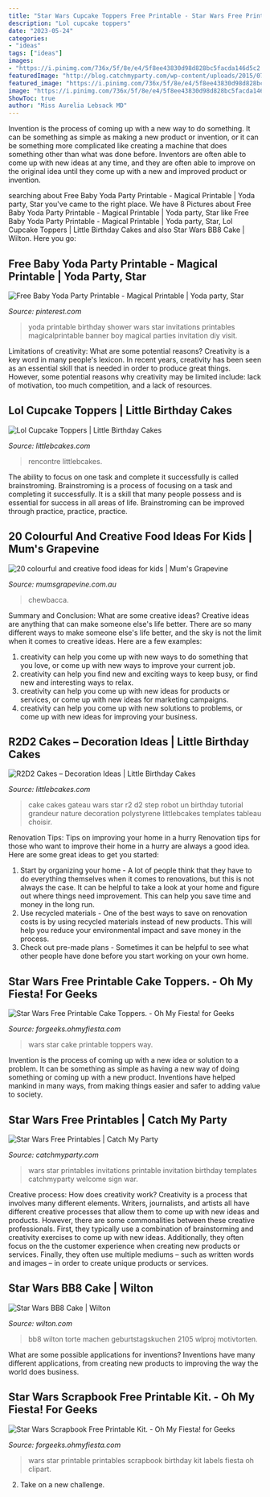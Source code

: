 ```yaml
---
title: "Star Wars Cupcake Toppers Free Printable - Star Wars Free Printables"
description: "Lol cupcake toppers"
date: "2023-05-24"
categories:
- "ideas"
tags: ["ideas"]
images:
- "https://i.pinimg.com/736x/5f/8e/e4/5f8ee43830d98d828bc5facda146d5c2.jpg"
featuredImage: "http://blog.catchmyparty.com/wp-content/uploads/2015/07/Star-Wars-CMP-Invitations.jpg"
featured_image: "https://i.pinimg.com/736x/5f/8e/e4/5f8ee43830d98d828bc5facda146d5c2.jpg"
image: "https://i.pinimg.com/736x/5f/8e/e4/5f8ee43830d98d828bc5facda146d5c2.jpg"
ShowToc: true
author: "Miss Aurelia Lebsack MD"
---
```



Invention is the process of coming up with a new way to do something. It can be something as simple as making a new product or invention, or it can be something more complicated like creating a machine that does something other than what was done before. Inventors are often able to come up with new ideas at any time, and they are often able to improve on the original idea until they come up with a new and improved product or invention.

	

		
searching about Free Baby Yoda Party Printable - Magical Printable | Yoda party, Star you've came to the right place. We have 8 Pictures about Free Baby Yoda Party Printable - Magical Printable | Yoda party, Star like Free Baby Yoda Party Printable - Magical Printable | Yoda party, Star, Lol Cupcake Toppers | Little Birthday Cakes and also Star Wars BB8 Cake | Wilton. Here you go:
		
    
## Free Baby Yoda Party Printable - Magical Printable | Yoda Party, Star

<img loading=lazy src="https://i.pinimg.com/736x/5f/8e/e4/5f8ee43830d98d828bc5facda146d5c2.jpg" onerror="this.onerror=null;this.src='https://tse1.mm.bing.net/th?id=OIP.jvzOHjEhRhJaB-z7kGv6WAHaMs&amp;pid=15.1';" alt="Free Baby Yoda Party Printable - Magical Printable | Yoda party, Star">

_Source: pinterest.com_

>yoda printable birthday shower wars star invitations printables magicalprintable banner boy magical parties invitation diy visit. 

	

Limitations of creativity: What are some potential reasons?
Creativity is a key word in many people's lexicon. In recent years, creativity has been seen as an essential skill that is needed in order to produce great things. However, some potential reasons why creativity may be limited include: lack of motivation, too much competition, and a lack of resources.

    
## Lol Cupcake Toppers | Little Birthday Cakes

<img loading=lazy src="https://www.littlebcakes.com/wp-content/uploads/2019/07/Lol-Surprise-Doll-Cupcake-Toppers.jpg" onerror="this.onerror=null;this.src='https://tse1.mm.bing.net/th?id=OIP.jIur04pml6z_3A6uoxBMbgHaFj&amp;pid=15.1';" alt="Lol Cupcake Toppers | Little Birthday Cakes">

_Source: littlebcakes.com_

>rencontre littlebcakes. 

	

The ability to focus on one task and complete it successfully is called brainstroming. Brainstroming is a process of focusing on a task and completing it successfully. It is a skill that many people possess and is essential for success in all areas of life. Brainstroming can be improved through practice, practice, practice.

    
## 20 Colourful And Creative Food Ideas For Kids | Mum&#039;s Grapevine

<img loading=lazy src="https://cdn.mumsgrapevine.com.au/site/wp-content/uploads/2011/10/kids-food-13.jpg" onerror="this.onerror=null;this.src='https://tse1.mm.bing.net/th?id=OIP.GW3JwGhB6RjmDz7gmFH7uQHaJ3&amp;pid=15.1';" alt="20 colourful and creative food ideas for kids | Mum&#039;s Grapevine">

_Source: mumsgrapevine.com.au_

>chewbacca. 

	

Summary and Conclusion: What are some creative ideas?
Creative ideas are anything that can make someone else's life better. There are so many different ways to make someone else's life better, and the sky is not the limit when it comes to creative ideas. Here are a few examples: 
1) creativity can help you come up with new ways to do something that you love, or come up with new ways to improve your current job. 
2) creativity can help you find new and exciting ways to keep busy, or find new and interesting ways to relax. 
3) creativity can help you come up with new ideas for products or services, or come up with new ideas for marketing campaigns. 
4) creativity can help you come up with new solutions to problems, or come up with new ideas for improving your business.

    
## R2D2 Cakes – Decoration Ideas | Little Birthday Cakes

<img loading=lazy src="http://www.littlebcakes.com/wp-content/uploads/2014/01/R2D2-Cake.jpg" onerror="this.onerror=null;this.src='https://tse3.mm.bing.net/th?id=OIP.5eLXqiH1rwqq4-cKggSt-AHaJ7&amp;pid=15.1';" alt="R2D2 Cakes – Decoration Ideas | Little Birthday Cakes">

_Source: littlebcakes.com_

>cake cakes gateau wars star r2 d2 step robot un birthday tutorial grandeur nature decoration polystyrene littlebcakes templates tableau choisir. 

	

Renovation Tips: Tips on improving your home in a hurry
Renovation tips for those who want to improve their home in a hurry are always a good idea. Here are some great ideas to get you started: 
 1. Start by organizing your home - A lot of people think that they have to do everything themselves when it comes to renovations, but this is not always the case. It can be helpful to take a look at your home and figure out where things need improvement. This can help you save time and money in the long run. 
2. Use recycled materials - One of the best ways to save on renovation costs is by using recycled materials instead of new products. This will help you reduce your environmental impact and save money in the process. 
3. Check out pre-made plans - Sometimes it can be helpful to see what other people have done before you start working on your own home.

    
## Star Wars Free Printable Cake Toppers. - Oh My Fiesta! For Geeks

<img loading=lazy src="https://1.bp.blogspot.com/-4m1EcIggpRs/XNQgkMnp2nI/AAAAAAAKCbE/tC9ncKH1Io0ur5XQgjLwakiMyUyKHL6hQCLcBGAs/s1600/star-wars-free-printable-cake-toppers7.JPG" onerror="this.onerror=null;this.src='https://tse2.mm.bing.net/th?id=OIP.BYqDJSrca7O5H-gCjRjYvQHaKf&amp;pid=15.1';" alt="Star Wars Free Printable Cake Toppers. - Oh My Fiesta! for Geeks">

_Source: forgeeks.ohmyfiesta.com_

>wars star cake printable toppers way. 

	

Invention is the process of coming up with a new idea or solution to a problem. It can be something as simple as having a new way of doing something or coming up with a new product. Inventions have helped mankind in many ways, from making things easier and safer to adding value to society.

    
## Star Wars Free Printables | Catch My Party

<img loading=lazy src="http://blog.catchmyparty.com/wp-content/uploads/2015/07/Star-Wars-CMP-Invitations.jpg" onerror="this.onerror=null;this.src='https://tse3.mm.bing.net/th?id=OIP.EBW1VTBK4s3LNWFHFYmZDwHaKZ&amp;pid=15.1';" alt="Star Wars Free Printables | Catch My Party">

_Source: catchmyparty.com_

>wars star printables invitations printable invitation birthday templates catchmyparty welcome sign war. 

	

Creative process: How does creativity work?
Creativity is a process that involves many different elements. Writers, journalists, and artists all have different creative processes that allow them to come up with new ideas and products. However, there are some commonalities between these creative professionals. First, they typically use a combination of brainstorming and creativity exercises to come up with new ideas. Additionally, they often focus on the the customer experience when creating new products or services. Finally, they often use multiple mediums – such as written words and images – in order to create unique products or services.

    
## Star Wars BB8 Cake | Wilton

<img loading=lazy src="https://www.wilton.com/dw/image/v2/AAWA_PRD/on/demandware.static/-/Sites-wilton-project-master/default/dwad1503b6/images/project/WLPROJ-8523/BB8_cake.jpg?sw=800&amp;sh=800" onerror="this.onerror=null;this.src='https://tse4.mm.bing.net/th?id=OIP.CqhBM8vPmvDZyINB8bwVxwHaHa&amp;pid=15.1';" alt="Star Wars BB8 Cake | Wilton">

_Source: wilton.com_

>bb8 wilton torte machen geburtstagskuchen 2105 wlproj motivtorten. 

	

What are some possible applications for inventions?
Inventions have many different applications, from creating new products to improving the way the world does business.

    
## Star Wars Scrapbook Free Printable Kit. - Oh My Fiesta! For Geeks

<img loading=lazy src="https://2.bp.blogspot.com/-WqysqVTnxlc/VC9yrl4k1SI/AAAAAAAD-9Q/rdcgX7HhMkY/s1600/star-wars-pretty-clipart-029.png" onerror="this.onerror=null;this.src='https://tse3.mm.bing.net/th?id=OIP._vPc2p2sRUmE_u2giHhDggHaMC&amp;pid=15.1';" alt="Star Wars Scrapbook Free Printable Kit. - Oh My Fiesta! for Geeks">

_Source: forgeeks.ohmyfiesta.com_

>wars star printable printables scrapbook birthday kit labels fiesta oh clipart. 

	

2. Take on a new challenge.

